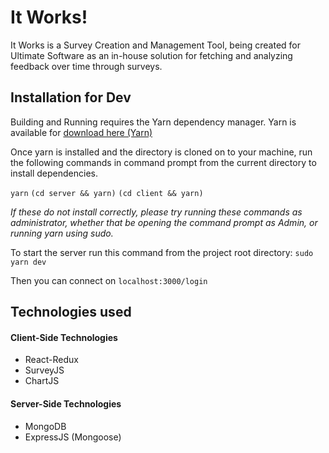 # It Works!

It Works is a Survey Creation and Management Tool, being created for Ultimate Software as an in-house solution for fetching and analyzing feedback over time through surveys.


## Installation for Dev

Building and Running requires the Yarn dependency manager. Yarn is available for [download here (Yarn)](https://yarnpkg.com/lang/en/docs/install/#windows-stable)

Once yarn is installed and the directory is cloned on to your machine, run the following commands in command prompt from the current directory to install dependencies.

`yarn`
`(cd server && yarn)`
`(cd client && yarn)`

_If these do not install correctly, please try running these commands as administrator, whether that be opening the command prompt as Admin, or running yarn using sudo._

To start the server run this command from the project root directory:
```sudo yarn dev```

Then you can connect on ```localhost:3000/login```


## Technologies used
#### Client-Side Technologies
* React-Redux
* SurveyJS
* ChartJS

#### Server-Side Technologies
* MongoDB
* ExpressJS (Mongoose)
